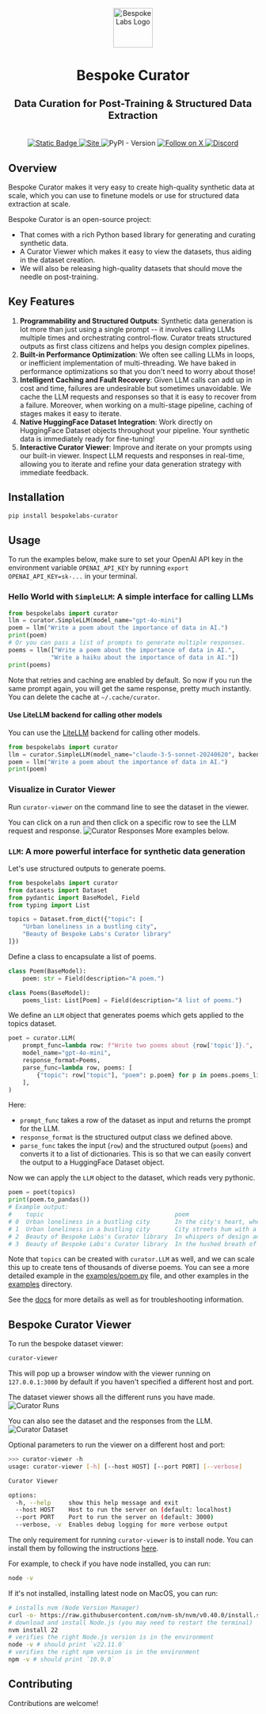 <p align="center">
  <a href="https://bespokelabs.ai/" target="_blank">
    <picture>
      <source media="(prefers-color-scheme: light)" width="80px" srcset="https://raw.githubusercontent.com/bespokelabsai/curator/main/docs/Bespoke-Labs-Logomark-Red.png">
      <img alt="Bespoke Labs Logo" width="80px" src="https://raw.githubusercontent.com/bespokelabsai/curator/main/docs/Bespoke-Labs-Logomark-Red-on-Black.png">
    </picture>
  </a>
</p>

<h1 align="center">Bespoke Curator</h1>
<h3 align="center" style="font-size: 20px; margin-bottom: 4px">Data Curation for Post-Training & Structured Data Extraction</h3>
<br/>
<p align="center">
  <a href="https://docs.bespokelabs.ai/">
    <img alt="Static Badge" src="https://img.shields.io/badge/Docs-docs.bespokelabs.ai-blue?style=flat&link=https%3A%2F%2Fdocs.bespokelabs.ai">
  </a>
  <a href="https://bespokelabs.ai/">
    <img alt="Site" src="https://img.shields.io/badge/Site-bespokelabs.ai-blue?link=https%3A%2F%2Fbespokelabs.ai"/>
  </a>
  <img alt="PyPI - Version" src="https://img.shields.io/pypi/v/bespokelabs-curator">
  <a href="https://twitter.com/bespokelabsai">
    <img src="https://img.shields.io/twitter/follow/bespokelabsai" alt="Follow on X" />
  </a>
  <a href="https://discord.gg/KqpXvpzVBS">
    <img alt="Discord" src="https://img.shields.io/discord/1230990265867698186">
  </a>
</p>

## Overview

Bespoke Curator makes it very easy to create high-quality synthetic data at scale, which you can use to finetune models or use for structured data extraction at scale.

Bespoke Curator is an open-source project:
* That comes with a rich Python based library for generating and curating synthetic data.
* A Curator Viewer which makes it easy to view the datasets, thus aiding in the dataset creation.
* We will also be releasing high-quality datasets that should move the needle on post-training.

## Key Features

1. **Programmability and Structured Outputs**: Synthetic data generation is lot more than just using a single prompt -- it involves calling LLMs multiple times and orchestrating control-flow. Curator treats structured outputs as first class citizens and helps you design complex pipelines.
2. **Built-in Performance Optimization**: We often see calling LLMs in loops, or inefficient implementation of multi-threading. We have baked in performance optimizations so that you don't need to worry about those!
3. **Intelligent Caching and Fault Recovery**: Given LLM calls can add up in cost and time, failures are undesirable but sometimes unavoidable. We cache the LLM requests and responses so that it is easy to recover from a failure. Moreover, when working on a multi-stage pipeline, caching of stages makes it easy to iterate.
4. **Native HuggingFace Dataset Integration**: Work directly on HuggingFace Dataset objects throughout your pipeline. Your synthetic data is immediately ready for fine-tuning!
5. **Interactive Curator Viewer**: Improve and iterate on your prompts using our built-in viewer. Inspect LLM requests and responses in real-time, allowing you to iterate and refine your data generation strategy with immediate feedback.

## Installation

```bash
pip install bespokelabs-curator
```

## Usage
To run the examples below, make sure to set your OpenAI API key in 
the environment variable `OPENAI_API_KEY` by running `export OPENAI_API_KEY=sk-...` in your terminal.

### Hello World with `SimpleLLM`: A simple interface for calling LLMs

```python
from bespokelabs import curator
llm = curator.SimpleLLM(model_name="gpt-4o-mini")
poem = llm("Write a poem about the importance of data in AI.")
print(poem)
# Or you can pass a list of prompts to generate multiple responses.
poems = llm(["Write a poem about the importance of data in AI.",
            "Write a haiku about the importance of data in AI."])
print(poems)
```
Note that retries and caching are enabled by default.
So now if you run the same prompt again, you will get the same response, pretty much instantly.
You can delete the cache at `~/.cache/curator`.

#### Use LiteLLM backend for calling other models
You can use the [LiteLLM](https://docs.litellm.ai/docs/providers) backend for calling other models.

```python
from bespokelabs import curator
llm = curator.SimpleLLM(model_name="claude-3-5-sonnet-20240620", backend="litellm")
poem = llm("Write a poem about the importance of data in AI.")
print(poem)
```

### Visualize in Curator Viewer
Run `curator-viewer` on the command line to see the dataset in the viewer.

You can click on a run and then click on a specific row to see the LLM request and response.
![Curator Responses](docs/curator-responses.png)
More examples below.

### `LLM`: A more powerful interface for synthetic data generation

Let's use structured outputs to generate poems.
```python
from bespokelabs import curator
from datasets import Dataset
from pydantic import BaseModel, Field
from typing import List

topics = Dataset.from_dict({"topic": [
    "Urban loneliness in a bustling city",
    "Beauty of Bespoke Labs's Curator library"
]})
```

Define a class to encapsulate a list of poems.
```python
class Poem(BaseModel):
    poem: str = Field(description="A poem.")

class Poems(BaseModel):
    poems_list: List[Poem] = Field(description="A list of poems.")
```

We define an `LLM` object that generates poems which gets applied to the topics dataset.
```python
poet = curator.LLM(
    prompt_func=lambda row: f"Write two poems about {row['topic']}.",
    model_name="gpt-4o-mini",
    response_format=Poems,
    parse_func=lambda row, poems: [
        {"topic": row["topic"], "poem": p.poem} for p in poems.poems_list
    ],
)
```
Here:
* `prompt_func` takes a row of the dataset as input and returns the prompt for the LLM.
* `response_format` is the structured output class we defined above.
* `parse_func` takes the input (`row`) and the structured output (`poems`) and converts it to a list of dictionaries. This is so that we can easily convert the output to a HuggingFace Dataset object.

Now we can apply the `LLM` object to the dataset, which reads very pythonic.
```python
poem = poet(topics)
print(poem.to_pandas())
# Example output:
#    topic                                     poem
# 0  Urban loneliness in a bustling city       In the city's heart, where the sirens wail,\nA...
# 1  Urban loneliness in a bustling city       City streets hum with a bittersweet song,\nHor...
# 2  Beauty of Bespoke Labs's Curator library  In whispers of design and crafted grace,\nBesp...
# 3  Beauty of Bespoke Labs's Curator library  In the hushed breath of parchment and ink,\nBe...
```
Note that `topics` can be created with `curator.LLM` as well,
and we can scale this up to create tens of thousands of diverse poems.
You can see a more detailed example in the [examples/poem.py](https://github.com/bespokelabsai/curator/blob/mahesh/update_doc/examples/poem.py) file,
and other examples in the [examples](https://github.com/bespokelabsai/curator/blob/mahesh/update_doc/examples) directory.

See the [docs](https://docs.bespokelabs.ai/) for more details as well as 
for troubleshooting information.

## Bespoke Curator Viewer

To run the bespoke dataset viewer:

```bash
curator-viewer
```

This will pop up a browser window with the viewer running on `127.0.0.1:3000` by default if you haven't specified a different host and port.

The dataset viewer shows all the different runs you have made.
![Curator Runs](docs/curator-runs.png)

You can also see the dataset and the responses from the LLM.
![Curator Dataset](docs/curator-dataset.png)


Optional parameters to run the viewer on a different host and port:
```bash
>>> curator-viewer -h
usage: curator-viewer [-h] [--host HOST] [--port PORT] [--verbose]

Curator Viewer

options:
  -h, --help     show this help message and exit
  --host HOST    Host to run the server on (default: localhost)
  --port PORT    Port to run the server on (default: 3000)
  --verbose, -v  Enables debug logging for more verbose output
```

The only requirement for running `curator-viewer` is to install node. You can install them by following the instructions [here](https://nodejs.org/en/download/package-manager).

For example, to check if you have node installed, you can run:

```bash
node -v
```

If it's not installed, installing latest node on MacOS, you can run:

```bash
# installs nvm (Node Version Manager)
curl -o- https://raw.githubusercontent.com/nvm-sh/nvm/v0.40.0/install.sh | bash
# download and install Node.js (you may need to restart the terminal)
nvm install 22
# verifies the right Node.js version is in the environment
node -v # should print `v22.11.0`
# verifies the right npm version is in the environment
npm -v # should print `10.9.0`
```

## Contributing
Contributions are welcome! 
